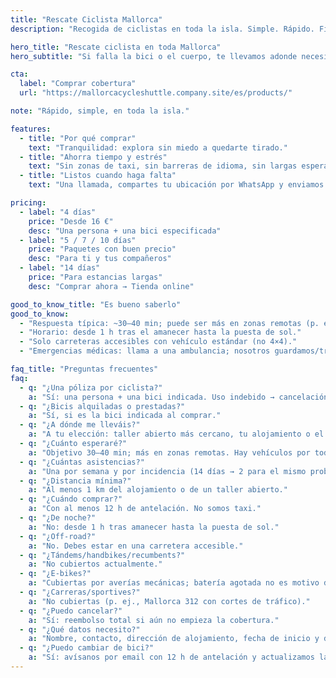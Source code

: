 ```yaml
---
title: "Rescate Ciclista Mallorca"
description: "Recogida de ciclistas en toda la isla. Simple. Rápido. Fiable."

hero_title: "Rescate ciclista en toda Mallorca"
hero_subtitle: "Si falla la bici o el cuerpo, te llevamos adonde necesites."

cta:
  label: "Comprar cobertura"
  url: "https://mallorcacycleshuttle.company.site/es/products/"

note: "Rápido, simple, en toda la isla."

features:
  - title: "Por qué comprar"
    text: "Tranquilidad: explora sin miedo a quedarte tirado."
  - title: "Ahorra tiempo y estrés"
    text: "Sin zonas de taxi, sin barreras de idioma, sin largas esperas."
  - title: "Listos cuando haga falta"
    text: "Una llamada, compartes tu ubicación por WhatsApp y enviamos una ETA."

pricing:
  - label: "4 días"
    price: "Desde 16 €"
    desc: "Una persona + una bici especificada"
  - label: "5 / 7 / 10 días"
    price: "Paquetes con buen precio"
    desc: "Para ti y tus compañeros"
  - label: "14 días"
    price: "Para estancias largas"
    desc: "Comprar ahora → Tienda online"

good_to_know_title: "Es bueno saberlo"
good_to_know:
  - "Respuesta típica: ~30–40 min; puede ser más en zonas remotas (p. ej., Sa Calobra en primavera)."
  - "Horario: desde 1 h tras el amanecer hasta la puesta de sol."
  - "Solo carreteras accesibles con vehículo estándar (no 4×4)."
  - "Emergencias médicas: llama a una ambulancia; nosotros guardamos/transportamos tu bici."

faq_title: "Preguntas frecuentes"
faq:
  - q: "¿Una póliza por ciclista?"
    a: "Sí: una persona + una bici indicada. Uso indebido → cancelación y reembolso proporcional."
  - q: "¿Bicis alquiladas o prestadas?"
    a: "Sí, si es la bici indicada al comprar."
  - q: "¿A dónde me lleváis?"
    a: "A tu elección: taller abierto más cercano, tu alojamiento o el punto de alquiler."
  - q: "¿Cuánto esperaré?"
    a: "Objetivo 30–40 min; más en zonas remotas. Hay vehículos por toda la isla."
  - q: "¿Cuántas asistencias?"
    a: "Una por semana y por incidencia (14 días → 2 para el mismo problema)."
  - q: "¿Distancia mínima?"
    a: "Al menos 1 km del alojamiento o de un taller abierto."
  - q: "¿Cuándo comprar?"
    a: "Con al menos 12 h de antelación. No somos taxi."
  - q: "¿De noche?"
    a: "No: desde 1 h tras amanecer hasta la puesta de sol."
  - q: "¿Off-road?"
    a: "No. Debes estar en una carretera accesible."
  - q: "¿Tándems/handbikes/recumbents?"
    a: "No cubiertos actualmente."
  - q: "¿E-bikes?"
    a: "Cubiertas por averías mecánicas; batería agotada no es motivo de rescate."
  - q: "¿Carreras/sportives?"
    a: "No cubiertas (p. ej., Mallorca 312 con cortes de tráfico)."
  - q: "¿Puedo cancelar?"
    a: "Sí: reembolso total si aún no empieza la cobertura."
  - q: "¿Qué datos necesito?"
    a: "Nombre, contacto, dirección de alojamiento, fecha de inicio y datos de la bici."
  - q: "¿Puedo cambiar de bici?"
    a: "Sí: avísanos por email con 12 h de antelación y actualizamos la póliza."
---
```

